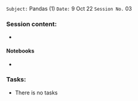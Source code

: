 `Subject:` Pandas (1)
 `Date:` 9 Oct 22 `Session No.` 03

### Session content:

- 


#### Notebooks

- 

### Tasks:

- There is no tasks
